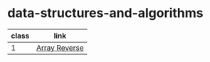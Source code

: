 # data-structures-and-algorithms

|class  |link |
| ------------- | ------------- |
| 1 | [Array Reverse ](./.md) |
